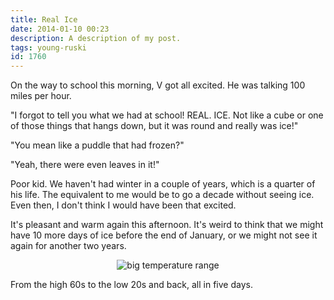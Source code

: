 ```yaml
---
title: Real Ice
date: 2014-01-10 00:23
description: A description of my post.
tags: young-ruski
id: 1760
---
```

On the way to school this morning, V got all excited.  He was talking 100 miles per hour.

"I forgot to tell you what we had at school!  REAL. ICE. Not like a cube or one of those things that hangs down, but it was round and really was ice!"

"You mean like a puddle that had frozen?"

"Yeah, there were even leaves in it!"

Poor kid.  We haven't had winter in a couple of years, which is a quarter of his life.  The equivalent to me would be to go a decade without seeing ice.  Even then, I don't think I would have been that excited.

It's pleasant and warm again this afternoon.  It's weird to think that we might have 10 more days of ice before the end of January, or we might not see it again for another two years.

<p style="margin-left: auto; margin-right: auto; text-align: center;"><img alt="big temperature range" src="/img/temps.png"/></p>
<p class="caption">From the high 60s to the low 20s and back, all in five days.</p>